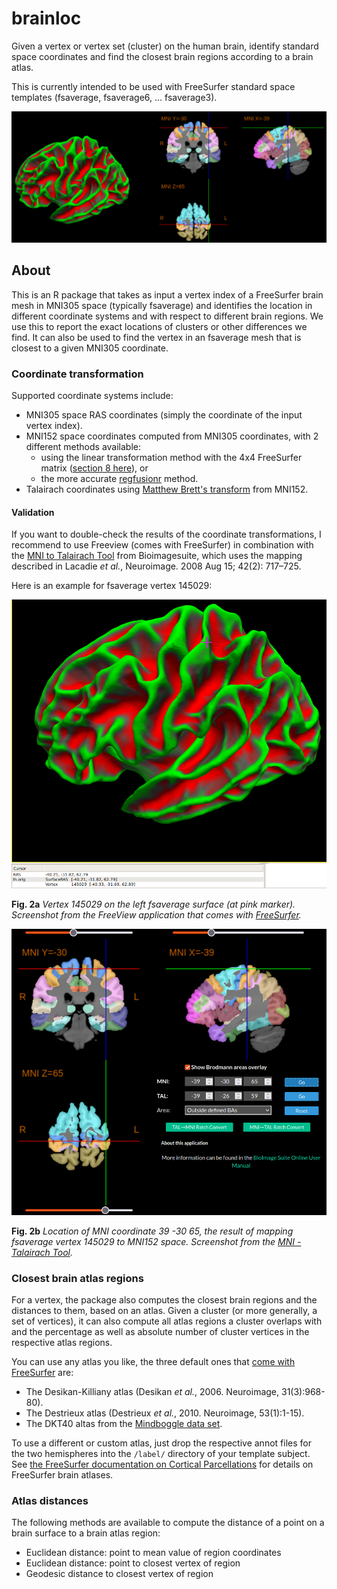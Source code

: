 # brainloc
Given a vertex or vertex set (cluster) on the human brain, identify standard space coordinates and find the closest brain regions according to a brain atlas.

This is currently intended to be used with FreeSurfer standard space templates (fsaverage, fsaverage6, ... fsaverage3).


![Fig1](./web/brainloc.png?raw=true "Brainloc.")

## About

This is an R package that takes as input a vertex index of a FreeSurfer brain mesh in MNI305 space (typically fsaverage) and identifies the location in different coordinate systems and with respect to different brain regions. We use this to report the exact locations of clusters or other differences we find. It can also be used to find the vertex in an fsaverage mesh that is closest to a given MNI305 coordinate.

### Coordinate transformation

Supported coordinate systems include:

* MNI305 space RAS coordinates (simply the coordinate of the input vertex index).
* MNI152 space coordinates computed from MNI305 coordinates, with 2 different methods available:
  - using the linear transformation method with the 4x4 FreeSurfer matrix ([section 8 here](https://surfer.nmr.mgh.harvard.edu/fswiki/CoordinateSystems)), or 
  - the more accurate [regfusionr](https://github.com/dfsp-spirit/regfusionr) method.
* Talairach coordinates using [Matthew Brett's transform](http://brainmap.org/training/BrettTransform.html) from MNI152.

#### Validation

If you want to double-check the results of the coordinate transformations, I recommend to use Freeview (comes with FreeSurfer) in combination with the [MNI to Talairach Tool](https://bioimagesuiteweb.github.io/bisweb-manual/tools/mni2tal.html) from Bioimagesuite, which uses the mapping described in Lacadie *et al.*, Neuroimage. 2008 Aug 15; 42(2): 717–725. 

Here is an example for fsaverage vertex 145029:

![Fig2a](./web/fsaverage_vertex_lh_145029.png?raw=true "Vertex 145029 on the left fsaverage surface.")

**Fig. 2a** *Vertex 145029 on the left fsaverage surface (at pink marker). Screenshot from the FreeView application that comes with [FreeSurfer](https://freesurfer.net).* 

![Fig2b](./web/fsaverage_vertex_lh_145029_MNI152_-39_-30_65.png?raw=true "Vertex 145029 on the left fsaverage surface.")

**Fig. 2b** *Location of MNI coordinate 39 -30  65, the result of mapping fsaverage vertex 145029 to MNI152 space. Screenshot from the [MNI - Talairach Tool](https://bioimagesuiteweb.github.io/bisweb-manual/tools/mni2tal.html).*



### Closest brain atlas regions

For a vertex, the package also computes the closest brain regions and the distances to them, based on an atlas. Given a cluster (or more generally, a set of vertices), it can also compute all atlas regions a cluster overlaps with and the percentage as well as absolute number of cluster vertices in the respective atlas regions.

You can use any atlas you like, the three default ones that [come with FreeSurfer](https://surfer.nmr.mgh.harvard.edu/fswiki/CorticalParcellation) are:

* The Desikan-Killiany atlas (Desikan *et al.*, 2006. Neuroimage, 31(3):968-80).
* The Destrieux atlas (Destrieux *et al.*, 2010. Neuroimage, 53(1):1-15).
* The DKT40 altas from the [Mindboggle data set](https://mindboggle.info/data.html).

To use a different or custom atlas, just drop the respective annot files for the two hemispheres into the `/label/` directory of your template subject. See [the FreeSurfer documentation on Cortical Parcellations](https://surfer.nmr.mgh.harvard.edu/fswiki/CorticalParcellation) for details on FreeSurfer brain atlases.


### Atlas distances

The following methods are available to compute the distance of a point on a brain surface to a brain atlas region:

* Euclidean distance: point to mean value of region coordinates
* Euclidean distance: point to closest vertex of region
* Geodesic distance to closest vertex of region

